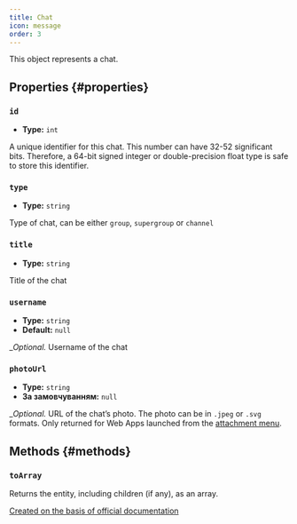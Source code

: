 ```yaml
---
title: Chat
icon: message
order: 3
---
```


This object represents a chat.

## Properties {#properties}

### `id`

- **Type:** `int`

A unique identifier for this chat. This number can have 32-52 significant bits. Therefore, a 64-bit signed integer or double-precision float type is safe to store this identifier.

### `type`

- **Type:** `string`

Type of chat, can be either `group`, `supergroup` or `channel`

### `title`

- **Type:** `string`

Title of the chat

### `username`

- **Type:** `string`
- **Default:** `null`

__Optional._ Username of the chat

### `photoUrl`

- **Type:** `string`
- **За замовчуванням:** `null`

__Optional._ URL of the chat’s photo. The photo can be in `.jpeg` or `.svg` formats. Only returned for Web Apps launched from the [attachment menu](https://core.telegram.org/bots/webapps#adding-bots-to-the-attachment-menu).

## Methods {#methods}

### `toArray`

Returns the entity, including children (if any), as an array.

[Created on the basis of official documentation](https://core.telegram.org/bots/webapps#webappchat)